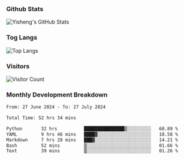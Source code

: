 ### Github Stats
![Yisheng's GitHub Stats](https://github-readme-stats-9qabuvhk1-gongyisheng.vercel.app/api?username=gongyisheng&count_private=true&show_icons=true)
### Tog Langs
![Top Langs](https://github-readme-stats-9qabuvhk1-gongyisheng.vercel.app/api/top-langs/?username=gongyisheng&layout=compact)
### Visitors
![Visitor Count](https://profile-counter.glitch.me/gongyisheng/count.svg)
### Monthly Development Breakdown
<!--START_SECTION:waka-->

```txt
From: 27 June 2024 - To: 27 July 2024

Total Time: 52 hrs 34 mins

Python       32 hrs          ███████████████▒░░░░░░░░░   60.89 %
YAML         9 hrs 46 mins   ████▓░░░░░░░░░░░░░░░░░░░░   18.58 %
Markdown     7 hrs 28 mins   ███▓░░░░░░░░░░░░░░░░░░░░░   14.21 %
Bash         52 mins         ▒░░░░░░░░░░░░░░░░░░░░░░░░   01.66 %
Text         39 mins         ▒░░░░░░░░░░░░░░░░░░░░░░░░   01.26 %
```

<!--END_SECTION:waka-->
